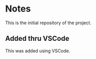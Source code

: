 # Notes
This is the initial repository of the project.

## Added thru VSCode
This was added using VSCode.